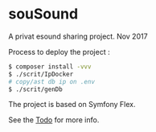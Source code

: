 # souSound

A privat esound sharing project. Nov 2017

Process to deploy the project :

```bash
$ composer install -vvv
$ ./scrit/IpDocker
# copy/ast db ip on .env
$ ./scrit/genDb
```

The project is based on Symfony Flex.

See the [Todo](TODO) for more info.
